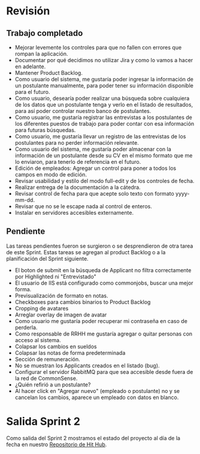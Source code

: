 # Revisión
## Trabajo completado

* Mejorar levemente los controles para que no fallen con errores que rompan la aplicación.
* Documentar por qué decidimos no utilizar Jira y como lo vamos a hacer en adelante.
* Mantener Product Backlog.
* Como usuario del sistema, me gustaría poder ingresar la información de un postulante manualmente, para poder tener su información disponible para el futuro.
* Como usuario, desearía poder realizar una búsqueda sobre cualquiera de los datos que un postulante tenga y verlo en el listado de resultados, para así poder controlar nuestro banco de postulantes.
* Como usuario, me gustaría registrar las entrevistas a los postulantes de los diferentes puestos de trabajo para poder contar con esa información para futuras búsquedas.
* Como usuario, me gustaría llevar un registro de las entrevistas de los postulantes para no perder información relevante.
* Como usuario del sistema, me gustaría poder almacenar con la información de un postulante desde su CV en el mismo formato que me lo enviaron, para tenerlo de referencia en el futuro.
* Edición de empleados: Agregar un control para poner a todos los campos en modo de edición.
* Revisar usabilidad y estilo del modo full-edit y de los controles de fecha.
* Realizar entrega de la documentación a la cátedra.
* Revisar control de fecha para que acepte solo texto con formato yyyy-mm-dd.
* Revisar que no se le escape nada al control de enteros.
* Instalar en servidores accesibles externamente.

## Pendiente
Las tareas pendientes fueron se surgieron o se desprendieron de otra tarea de este Sprint. Estas tareas se agregan al product Backlog o a la planificación del Sprint siguiente.

* El boton de submit en la búsqueda de Applicant no filtra correctamente por Highlighted ni "Entrevistado"
* El usuario de IIS está configurado como commonjobs, buscar una mejor forma.
* Previsualización de formato en notas.
* Checkboxes para cambios binarios to Product Backlog
* Cropping de avatares
* Arreglar overlay de imagen de avatar 
* Como usuario me gustaría poder recuperar mi contraseña en caso de perderla.
* Como responsable de RRHH me gustaría agregar o quitar personas con acceso al sistema.
* Colapsar los cambios en sueldos
* Colapsar las notas de forma predeterminada
* Sección de remuneración.
* No se muestran los Applicants creados en el listado (bug).
* Configurar el servidor RabbitMQ para que sea accesible desde fuera de la red de CommonSense.
* ¿Quién refirió a un postulante?
* Al hacer click en "Agregar nuevo" (empleado o postulante) no y se cancelan los cambios, aparece un empleado con datos en blanco.



# Salida Sprint 2
Como salida del Sprint 2 mostramos el estado del proyecto al día de la fecha en nuestro [Repositorio de Hit Hub](https://github.com/CommonJobs/CommonJobs/tree/Fin-Sprint-02 ).
